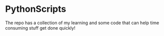 # PythonScripts
The repo has a collection of my learning and some code that can help time consuming stuff get done quickly!
